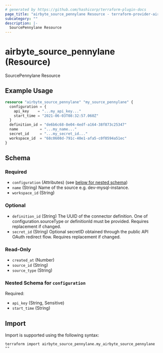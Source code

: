 ```yaml
---
# generated by https://github.com/hashicorp/terraform-plugin-docs
page_title: "airbyte_source_pennylane Resource - terraform-provider-airbyte"
subcategory: ""
description: |-
  SourcePennylane Resource
---
```


# airbyte_source_pennylane (Resource)

SourcePennylane Resource

## Example Usage

```terraform
resource "airbyte_source_pennylane" "my_source_pennylane" {
  configuration = {
    api_key    = "...my_api_key..."
    start_time = "2021-06-03T08:32:57.060Z"
  }
  definition_id = "de6b6c68-8e04-4edf-a164-38f873c25347"
  name          = "...my_name..."
  secret_id     = "...my_secret_id..."
  workspace_id  = "68c0608d-791c-40e1-afa5-c0f0594a51ec"
}
```

<!-- schema generated by tfplugindocs -->
## Schema

### Required

- `configuration` (Attributes) (see [below for nested schema](#nestedatt--configuration))
- `name` (String) Name of the source e.g. dev-mysql-instance.
- `workspace_id` (String)

### Optional

- `definition_id` (String) The UUID of the connector definition. One of configuration.sourceType or definitionId must be provided. Requires replacement if changed.
- `secret_id` (String) Optional secretID obtained through the public API OAuth redirect flow. Requires replacement if changed.

### Read-Only

- `created_at` (Number)
- `source_id` (String)
- `source_type` (String)

<a id="nestedatt--configuration"></a>
### Nested Schema for `configuration`

Required:

- `api_key` (String, Sensitive)
- `start_time` (String)

## Import

Import is supported using the following syntax:

```shell
terraform import airbyte_source_pennylane.my_airbyte_source_pennylane ""
```

